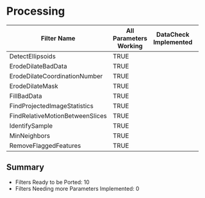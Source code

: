 # Processing #

|  Filter Name | All Parameters Working | DataCheck Implemented | Execute Implemented | Documentation Implemented |
|--------------|------------------------|-----------------------|---------------------|---------------------------|
| DetectEllipsoids | TRUE  | | | |
| ErodeDilateBadData | TRUE  | | | |
| ErodeDilateCoordinationNumber | TRUE  | | | |
| ErodeDilateMask | TRUE  | | | |
| FillBadData | TRUE  | | | |
| FindProjectedImageStatistics | TRUE  | | | |
| FindRelativeMotionBetweenSlices | TRUE  | | | |
| IdentifySample | TRUE  | | | |
| MinNeighbors | TRUE  | | | |
| RemoveFlaggedFeatures | TRUE  | | | |


## Summary ##

+ Filters Ready to be Ported: 10
+ Filters Needing more Parameters Implemented: 0
